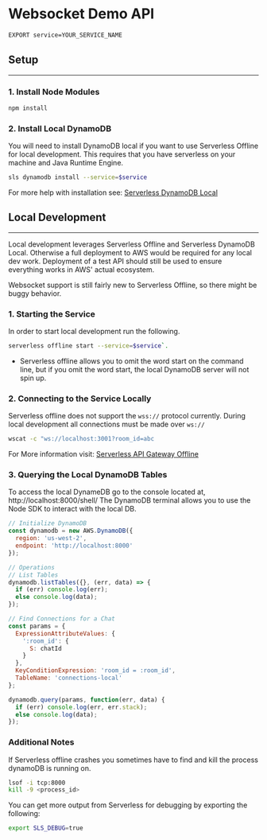 # Websocket Demo API

```sh
EXPORT service=YOUR_SERVICE_NAME
```

## Setup

---

### 1. Install Node Modules

```sh
npm install
```

### 2. Install Local DynamoDB

You will need to install DynamoDB local if you want to use Serverless Offline for local development.
This requires that you have serverless on your machine and Java Runtime Engine.

```sh
sls dynamodb install --service=$service
```

For more help with installation see: [Serverless DynamoDB Local](https://github.com/99xt/serverless-dynamodb-local)

## Local Development

---

Local development leverages Serverless Offline and Serverless DynamoDB Local. Otherwise a full deployment to AWS would be required for any local dev work. Deployment of a test API should still be used to ensure everything works in AWS' actual ecosystem.

Websocket support is still fairly new to Serverless Offline, so there might be buggy behavior.

### 1. Starting the Service

In order to start local development run the following.

```sh
serverless offline start --service=$service`.
```

- Serverless offline allows you to omit the word start on the command line, but if you omit the word start, the local DynamoDB server will not spin up.

### 2. Connecting to the Service Locally

Serverless offline does not support the `wss://` protocol currently.
During local development all connections must be made over `ws://`

```sh
wscat -c "ws://localhost:3001?room_id=abc
```

For More information visit: [Serverless API Gateway Offline](https://github.com/dherault/serverless-offline#websocket)

### 3. Querying the Local DynamoDB Tables

To access the local DynameDB go to the console located at, http://localhost:8000/shell/
The DynamoDB terminal allows you to use the Node SDK to interact with the local DB.

```js
// Initialize DynamoDB
const dynamodb = new AWS.DynamoDB({
  region: 'us-west-2',
  endpoint: 'http://localhost:8000'
});

// Operations
// List Tables
dynamodb.listTables({}, (err, data) => {
  if (err) console.log(err);
  else console.log(data);
});

// Find Connections for a Chat
const params = {
  ExpressionAttributeValues: {
    ':room_id': {
      S: chatId
    }
  },
  KeyConditionExpression: 'room_id = :room_id',
  TableName: 'connections-local'
};

dynamodb.query(params, function(err, data) {
  if (err) console.log(err, err.stack);
  else console.log(data);
});
```

### Additional Notes

If Serverless offline crashes you sometimes have to find and kill the process dynamoDB is running on.

```sh
lsof -i tcp:8000
kill -9 <process_id>
```

You can get more output from Serverless for debugging by exporting the following:

```sh
export SLS_DEBUG=true
```
